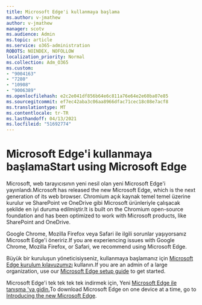 ```yaml
---
title: Microsoft Edge'i kullanmaya başlama
ms.author: v-jmathew
author: v-jmathew
manager: scotv
ms.audience: Admin
ms.topic: article
ms.service: o365-administration
ROBOTS: NOINDEX, NOFOLLOW
localization_priority: Normal
ms.collection: Adm_O365
ms.custom:
- "9004163"
- "7280"
- "10908"
- "9006389"
ms.openlocfilehash: e2c2e041df856b64e6c811a76e64e2e60ba07e85
ms.sourcegitcommit: ef7ec42aba3c06aa8966dfac71cec18c08e7acf8
ms.translationtype: MT
ms.contentlocale: tr-TR
ms.lasthandoff: 04/13/2021
ms.locfileid: "51692774"
---
```

# <a name="start-using-microsoft-edge"></a><span data-ttu-id="0d42d-102">Microsoft Edge'i kullanmaya başlama</span><span class="sxs-lookup"><span data-stu-id="0d42d-102">Start using Microsoft Edge</span></span>

<span data-ttu-id="0d42d-103">Microsoft, web tarayıcısının yeni nesil olan yeni Microsoft Edge'i yayınlandı.</span><span class="sxs-lookup"><span data-stu-id="0d42d-103">Microsoft has released the new Microsoft Edge, which is the next generation of its web browser.</span></span> <span data-ttu-id="0d42d-104">Chromium açık kaynak temel temel üzerine kurulur ve SharePoint ve OneDrive gibi Microsoft ürünleriyle çalışacak şekilde en iyi duruma edilmiştir.</span><span class="sxs-lookup"><span data-stu-id="0d42d-104">It is built on the Chromium open-source foundation and has been optimized to work with Microsoft products, like SharePoint and OneDrive.</span></span>

<span data-ttu-id="0d42d-105">Google Chrome, Mozilla Firefox veya Safari ile ilgili sorunlar yaşıyorsanız Microsoft Edge'i öneririz.</span><span class="sxs-lookup"><span data-stu-id="0d42d-105">If you are experiencing issues with Google Chrome, Mozilla Firefox, or Safari, we recommend using Microsoft Edge.</span></span>

<span data-ttu-id="0d42d-106">Büyük bir kuruluşun yöneticisiyseniz, kullanmaya başlamanız için [Microsoft Edge kurulum kılavuzumızı](https://go.microsoft.com/fwlink/?linkid=2142423) kullanın.</span><span class="sxs-lookup"><span data-stu-id="0d42d-106">If you are an admin of a large organization, use our [Microsoft Edge setup guide](https://go.microsoft.com/fwlink/?linkid=2142423) to get started.</span></span>

<span data-ttu-id="0d42d-107">Microsoft Edge'i tek tek tek tek indirmek için, Yeni [Microsoft Edge ile tanışma 'ya gidin.](https://go.microsoft.com/fwlink/?linkid=2141049)</span><span class="sxs-lookup"><span data-stu-id="0d42d-107">To download Microsoft Edge on one device at a time, go to [Introducing the new Microsoft Edge](https://go.microsoft.com/fwlink/?linkid=2141049).</span></span>
